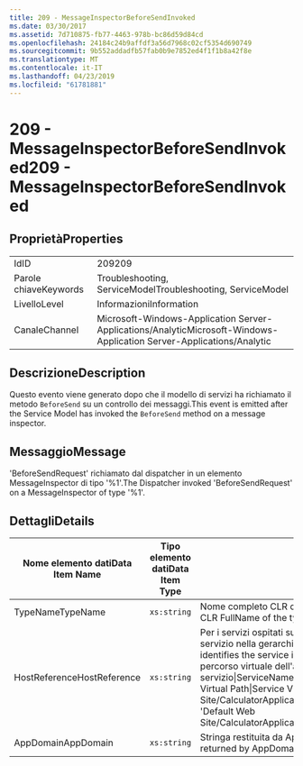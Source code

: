 ```yaml
---
title: 209 - MessageInspectorBeforeSendInvoked
ms.date: 03/30/2017
ms.assetid: 7d710875-fb77-4463-978b-bc86d59d84cd
ms.openlocfilehash: 24184c24b9affdf3a56d7968c02cf5354d690749
ms.sourcegitcommit: 9b552addadfb57fab0b9e7852ed4f1f1b8a42f8e
ms.translationtype: MT
ms.contentlocale: it-IT
ms.lasthandoff: 04/23/2019
ms.locfileid: "61781881"
---
```

# <a name="209---messageinspectorbeforesendinvoked"></a><span data-ttu-id="43f07-102">209 - MessageInspectorBeforeSendInvoked</span><span class="sxs-lookup"><span data-stu-id="43f07-102">209 - MessageInspectorBeforeSendInvoked</span></span>
## <a name="properties"></a><span data-ttu-id="43f07-103">Proprietà</span><span class="sxs-lookup"><span data-stu-id="43f07-103">Properties</span></span>  
  
|||  
|-|-|  
|<span data-ttu-id="43f07-104">Id</span><span class="sxs-lookup"><span data-stu-id="43f07-104">ID</span></span>|<span data-ttu-id="43f07-105">209</span><span class="sxs-lookup"><span data-stu-id="43f07-105">209</span></span>|  
|<span data-ttu-id="43f07-106">Parole chiave</span><span class="sxs-lookup"><span data-stu-id="43f07-106">Keywords</span></span>|<span data-ttu-id="43f07-107">Troubleshooting, ServiceModel</span><span class="sxs-lookup"><span data-stu-id="43f07-107">Troubleshooting, ServiceModel</span></span>|  
|<span data-ttu-id="43f07-108">Livello</span><span class="sxs-lookup"><span data-stu-id="43f07-108">Level</span></span>|<span data-ttu-id="43f07-109">Informazioni</span><span class="sxs-lookup"><span data-stu-id="43f07-109">Information</span></span>|  
|<span data-ttu-id="43f07-110">Canale</span><span class="sxs-lookup"><span data-stu-id="43f07-110">Channel</span></span>|<span data-ttu-id="43f07-111">Microsoft-Windows-Application Server-Applications/Analytic</span><span class="sxs-lookup"><span data-stu-id="43f07-111">Microsoft-Windows-Application Server-Applications/Analytic</span></span>|  
  
## <a name="description"></a><span data-ttu-id="43f07-112">Descrizione</span><span class="sxs-lookup"><span data-stu-id="43f07-112">Description</span></span>  
 <span data-ttu-id="43f07-113">Questo evento viene generato dopo che il modello di servizi ha richiamato il metodo `BeforeSend` su un controllo dei messaggi.</span><span class="sxs-lookup"><span data-stu-id="43f07-113">This event is emitted after the Service Model has invoked the `BeforeSend` method on a message inspector.</span></span>  
  
## <a name="message"></a><span data-ttu-id="43f07-114">Messaggio</span><span class="sxs-lookup"><span data-stu-id="43f07-114">Message</span></span>  
 <span data-ttu-id="43f07-115">'BeforeSendRequest' richiamato dal dispatcher in un elemento MessageInspector di tipo '%1'.</span><span class="sxs-lookup"><span data-stu-id="43f07-115">The Dispatcher invoked 'BeforeSendRequest' on a MessageInspector of type '%1'.</span></span>  
  
## <a name="details"></a><span data-ttu-id="43f07-116">Dettagli</span><span class="sxs-lookup"><span data-stu-id="43f07-116">Details</span></span>  
  
|<span data-ttu-id="43f07-117">Nome elemento dati</span><span class="sxs-lookup"><span data-stu-id="43f07-117">Data Item Name</span></span>|<span data-ttu-id="43f07-118">Tipo elemento dati</span><span class="sxs-lookup"><span data-stu-id="43f07-118">Data Item Type</span></span>|<span data-ttu-id="43f07-119">Descrizione</span><span class="sxs-lookup"><span data-stu-id="43f07-119">Description</span></span>|  
|--------------------|--------------------|-----------------|  
|<span data-ttu-id="43f07-120">TypeName</span><span class="sxs-lookup"><span data-stu-id="43f07-120">TypeName</span></span>|`xs:string`|<span data-ttu-id="43f07-121">Nome completo CLR del tipo dell'elemento `MessageInspector` richiamato.</span><span class="sxs-lookup"><span data-stu-id="43f07-121">The CLR FullName of the type of the invoked `MessageInspector`.</span></span>|  
|<span data-ttu-id="43f07-122">HostReference</span><span class="sxs-lookup"><span data-stu-id="43f07-122">HostReference</span></span>|`xs:string`|<span data-ttu-id="43f07-123">Per i servizi ospitati su Web, questo campo identifica in modo univoco il servizio nella gerarchia Web.</span><span class="sxs-lookup"><span data-stu-id="43f07-123">For Web-hosted services, this field uniquely identifies the service in the Web hierarchy.</span></span> <span data-ttu-id="43f07-124">Il formato viene definito come ' percorso virtuale dell'applicazione nome sito Web&#124;percorso virtuale del servizio&#124;ServiceName'.</span><span class="sxs-lookup"><span data-stu-id="43f07-124">Its format is defined as 'Web Site Name Application Virtual Path&#124;Service Virtual Path&#124;ServiceName'.</span></span> <span data-ttu-id="43f07-125">Esempio: ' Default Web Site/CalculatorApplication&#124;/CalculatorService.svc&#124;CalculatorService'.</span><span class="sxs-lookup"><span data-stu-id="43f07-125">Example: 'Default Web Site/CalculatorApplication&#124;/CalculatorService.svc&#124;CalculatorService'.</span></span>|  
|<span data-ttu-id="43f07-126">AppDomain</span><span class="sxs-lookup"><span data-stu-id="43f07-126">AppDomain</span></span>|`xs:string`|<span data-ttu-id="43f07-127">Stringa restituita da AppDomain.CurrentDomain.FriendlyName.</span><span class="sxs-lookup"><span data-stu-id="43f07-127">The string returned by AppDomain.CurrentDomain.FriendlyName.</span></span>|
